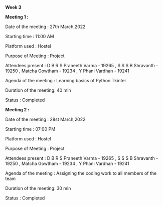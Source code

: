 **Week 3**


**Meeting 1 :**

Date of the meeting    : 27th March,2022

Starting time          : 11:00 AM 

Platform used          : Hostel

Purpose of Meeting     : Project


Attendees present      :
D B R S Praneeth Varma - 19265
, S S S B Shravanth      - 19250
, Matcha Gowtham         - 19234
, Y Phani Vardhan        - 19241


Agenda of the meeting  : Learning basics of Python Tkinter

Duration of the meeting: 40 min

Status                 : Completed


**Meeting 2 :**

Date of the meeting    : 28st March,2022

Starting time          : 07:00 PM 

Platform used          : Hostel

Purpose of Meeting     : Project

Attendees present      :
D B R S Praneeth Varma - 19265
, S S S B Shravanth      - 19250
, Matcha Gowtham         - 19234
, Y Phani Vardhan        - 19241

Agenda of the meeting  : Assigning the coding work to all members of the team

Duration of the meeting: 30 min

Status                 : Completed
